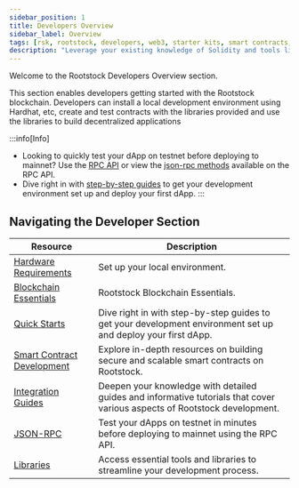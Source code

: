 ```yaml
---
sidebar_position: 1
title: Developers Overview
sidebar_label: Overview
tags: [rsk, rootstock, developers, web3, starter kits, smart contracts, how-tos,]
description: "Leverage your existing knowledge of Solidity and tools like Rust, Hardhat, and Wagmi to deploy and scale your dApps on the pioneering layer 2 solution that combines the best of Bitcoin security and Ethereum Smart Contract capabilities."
---
```


Welcome to the Rootstock Developers Overview section. 

This section enables developers getting started with the Rootstock blockchain. Developers can install a local development environment using Hardhat, etc, create and test contracts with the libraries provided and use the libraries to build decentralized applications 

:::info[Info]
* Looking to quickly test your dApp on testnet before deploying to mainnet? Use the [RPC API](https://rpc.rootstock.io/) or view the [json-rpc methods](/developers/rpc-api/methods/) available on the RPC API.
* Dive right in with [step-by-step guides](/developers/quickstart/) to get your development environment set up and deploy your first dApp.
:::

## Navigating the Developer Section

| Resource                                                       | Description                                                                                    |
| ----------------------------------------------------------- | ---------------------------------------------------------------------------------------------- |
| [Hardware Requirements](/developers/requirements/) | Set up your local environment. |
| [Blockchain Essentials](/developers/blockchain-essentials/) | Rootstock Blockchain Essentials. |
| [Quick Starts](/developers/quickstart/) | Dive right in with step-by-step guides to get your development environment set up and deploy your first dApp.|
| [Smart Contract Development](/developers/smart-contracts/) | Explore in-depth resources on building secure and scalable smart contracts on Rootstock.|
| [Integration Guides](/developers/integrate/) | Deepen your knowledge with detailed guides and informative tutorials that cover various aspects of Rootstock development.|
| [JSON-RPC](/developers/rpc-api/setup/) | Test your dApps on testnet in minutes before deploying to mainnet using the RPC API.|
| [Libraries](/developers/libraries/) | Access essential tools and libraries to streamline your development process. |


